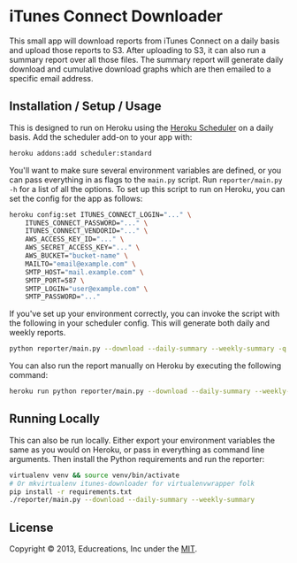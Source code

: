 iTunes Connect Downloader
=========================

This small app will download reports from iTunes Connect on a daily basis
and upload those reports to S3. After uploading to S3, it can also run a
summary report over all those files. The summary report will generate
daily download and cumulative download graphs which are then emailed to
a specific email address.


Installation / Setup / Usage
----------------------------

This is designed to run on Heroku using
the [Heroku Scheduler](https://devcenter.heroku.com/articles/scheduler) on
a daily basis. Add the scheduler add-on to your app with:

```bash
heroku addons:add scheduler:standard
```

You'll want to make sure several environment variables are defined, or you can
pass everything in as flags to the `main.py` script. Run `reporter/main.py -h`
for a list of all the options. To set up this script to run on Heroku, you can
set the config for the app as follows:

```bash
heroku config:set ITUNES_CONNECT_LOGIN="..." \
    ITUNES_CONNECT_PASSWORD="..." \
    ITUNES_CONNECT_VENDORID="..." \
    AWS_ACCESS_KEY_ID="..." \
    AWS_SECRET_ACCESS_KEY="..." \
    AWS_BUCKET="bucket-name" \
    MAILTO="email@example.com" \
    SMTP_HOST="mail.example.com" \
    SMTP_PORT=587 \
    SMTP_LOGIN="user@example.com" \
    SMTP_PASSWORD="..."
```

If you've set up your environment correctly, you can invoke the script with the
following in your scheduler config. This will generate both daily and weekly
reports.

```bash
python reporter/main.py --download --daily-summary --weekly-summary -q
```

You can also run the report manually on Heroku by executing the following command:

```bash
heroku run python reporter/main.py --download --daily-summary --weekly-summary -q
```


Running Locally
---------------

This can also be run locally. Either export your environment variables the
same as you would on Heroku, or pass in everything as command line arguments.
Then install the Python requirements and run the reporter:

```bash
virtualenv venv && source venv/bin/activate
# Or mkvirtualenv itunes-downloader for virtualenvwrapper folk
pip install -r requirements.txt
./reporter/main.py --download --daily-summary --weekly-summary
```


License
-------

Copyright © 2013, Educreations, Inc under the [MIT](LICENSE.md).
